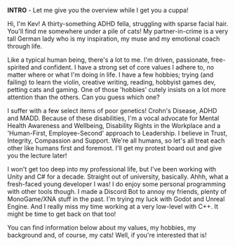 <strong>INTRO</strong> - Let me give you the overview while I get you a cuppa!

Hi, I'm Kev! A thirty-something ADHD fella, struggling with sparse facial hair. You'll find me somewhere under a pile of cats! My partner-in-crime is a very tall German lady who is my inspiration, my muse and my emotional coach through life.

Like a typical human being, there's a lot to me. I'm driven, passionate, free-spirited and confident. I have a strong set of core values I adhere to, no matter where or what I'm doing in life. I have a few hobbies; trying (and failing) to learn the violin, creative writing, reading, hobbyist games dev, petting cats and gaming. One of those 'hobbies' cutely insists on a lot more attention than the others. Can you guess which one?

I suffer with a few select items of poor genetics! Crohn's Disease, ADHD and MADD. Because of these disabilities, I'm a vocal advocate for Mental Health Awareness and Wellbeing, Disability Rights in the Workplace and a 'Human-First, Employee-Second' approach to Leadership. I believe in Trust, Integrity, Compassion and Support. We're all humans, so let's all treat each other like humans first and foremost. I'll get my protest board out and give you the lecture later!

I won't get too deep into my professional life, but I've been working with Unity and C# for a decade. Straight out of university, basically. Ahhh, what a fresh-faced young developer I was! I do enjoy some personal programming with other tools though. I made a Discord Bot to annoy my friends, plenty of MonoGame/XNA stuff in the past. I'm trying my luck with Godot and Unreal Engine. And I really miss my time working at a very low-level with C++. It might be time to get back on that too!

You can find information below about my values, my hobbies, my background and, of course, my cats! Well, if you're interested that is!
